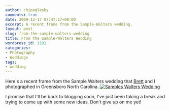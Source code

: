 ```yaml
---
author: chipoglesby
comments: true
date: 2009-12-17 07:47:17+00:00
excerpt: A recent frame from the Sample-Walters wedding.
layout: post
slug: from-the-sample-walters-wedding
title: From the Sample-Walters Wedding
wordpress_id: 1192
categories:
- Photography
- Weddings
tags:
- wedding
---
```


Here's a recent frame from the Sample Walters wedding that [Brett](http://www.flashnickvisuals.com) and I photographed in Greensboro North Carolina.
[![Samples Walters Wedding](http://farm3.static.flickr.com/2622/4192370920_7acedab6df.jpg)](http://www.flickr.com/photos/chipoglesby/4192370920/)

I promise that I'll be back to blogging soon, I've just been taking a break and trying to come up with some new ideas. Don't give up on me yet!

